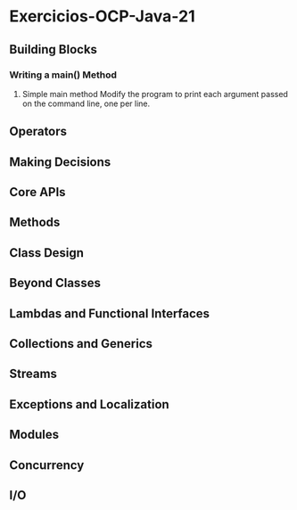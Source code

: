 # Exercicios-OCP-Java-21

## Building Blocks

### Writing a main() Method

1. Simple main method
Modify the program to print each argument passed on the command line, one per line.

## Operators
## Making Decisions
## Core APIs
## Methods
## Class Design
## Beyond Classes
## Lambdas and Functional Interfaces
## Collections and Generics
## Streams
## Exceptions and Localization
## Modules
## Concurrency
## I/O
